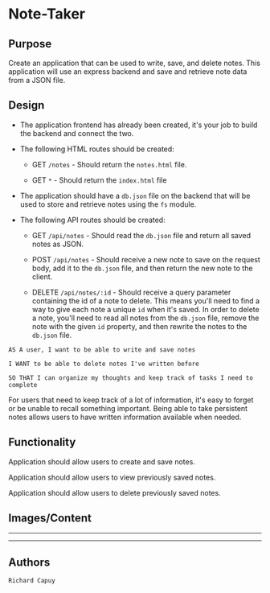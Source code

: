 # Note-Taker

## Purpose

Create an application that can be used to write, save, and delete notes. This application will use an express backend and save and retrieve note data from a JSON file.


## Design

* The application frontend has already been created, it's your job to build the backend and connect the two.

* The following HTML routes should be created:

  * GET `/notes` - Should return the `notes.html` file.

  * GET `*` - Should return the `index.html` file

* The application should have a `db.json` file on the backend that will be used to store and retrieve notes using the `fs` module.

* The following API routes should be created:

  * GET `/api/notes` - Should read the `db.json` file and return all saved notes as JSON.

  * POST `/api/notes` - Should receive a new note to save on the request body, add it to the `db.json` file, and then return the new note to the client.

  * DELETE `/api/notes/:id` - Should receive a query parameter containing the id of a note to delete. This means you'll need to find a way to give each note a unique `id` when it's saved. In order to delete a note, you'll need to read all notes from the `db.json` file, remove the note with the given `id` property, and then rewrite the notes to the `db.json` file.

```
AS A user, I want to be able to write and save notes

I WANT to be able to delete notes I've written before

SO THAT I can organize my thoughts and keep track of tasks I need to complete

```

For users that need to keep track of a lot of information, it's easy to forget or be unable to recall something important. Being able to take persistent notes allows users to have written information available when needed.

## Functionality

Application should allow users to create and save notes.

Application should allow users to view previously saved notes.

Application should allow users to delete previously saved notes.

## Images/Content
---

---
## Authors

```
Richard Capuy

```